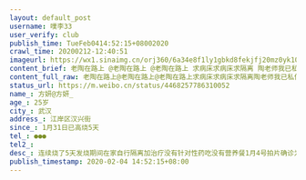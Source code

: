```yaml
---
layout: default_post
username: 噗李33
user_verify: club
publish_time: TueFeb0414:52:15+08002020
crawl_time: 20200212-12:40:51
imageurl: https://wx1.sinaimg.cn/orj360/6a34e8f1ly1gbkd8fekjfj20mz0yk108.jpg
content_brief: 老陶在路上 @老陶在路上 @老陶在路上 求病床求病床求隔离 陶老师我已私信您 烦请加我微信@央视新闻 @央视新闻 @央视新闻 肺炎患者求助超话 求助人信息【姓名】方妍@方妍_ 【年龄】25岁【所在城市】武汉【所在小区、社区】江岸区汉兴街【患病时间】1月31日 已高烧5天【联系方式】150 711 ...全文
content_full_raw: 老陶在路上@老陶在路上@老陶在路上求病床求病床求隔离陶老师我已私信您烦请加我微信@央视新闻@央视新闻@央视新闻求助人信息【姓名】方妍@方妍_【年龄】25岁【所在城市】武汉【所在小区、社区】江岸区汉兴街【患病时间】1月31日已高烧5天【联系方式】●●●【病情描述】连续烧了5天发烧期间在家自行隔离加治疗没有针对性药吃没有营养餐1月4号拍片确诊为新型冠状病毒荆州
status_url: https://m.weibo.cn/status/4468257786310052
name_: 方妍@方妍_
age_: 25岁
city_: 武汉
address_: 江岸区汉兴街
since_: 1月31日已高烧5天
tel_: ●●●
tel2_: 
desc_: 连续烧了5天发烧期间在家自行隔离加治疗没有针对性药吃没有营养餐1月4号拍片确诊为新型冠状病毒荆州
publish_timestamp: 2020-02-04 14:52:15+08:00
---
```

